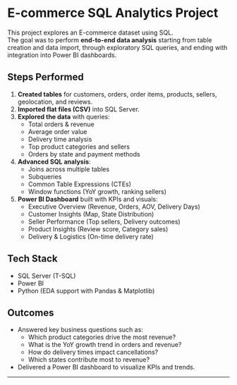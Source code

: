 #   E-commerce SQL Analytics Project  

This project explores an E-commerce dataset using SQL.  
The goal was to perform **end-to-end data analysis** starting from table creation and data import, through exploratory SQL queries, and ending with integration into Power BI dashboards.  

## Steps Performed
1. **Created tables** for customers, orders, order items, products, sellers, geolocation, and reviews.  
2. **Imported flat files (CSV)** into SQL Server.  
3. **Explored the data** with queries:
   - Total orders & revenue
   - Average order value
   - Delivery time analysis
   - Top product categories and sellers
   - Orders by state and payment methods
4. **Advanced SQL analysis**:
   - Joins across multiple tables
   - Subqueries
   - Common Table Expressions (CTEs)
   - Window functions (YoY growth, ranking sellers)
5. **Power BI Dashboard** built with KPIs and visuals:
   - Executive Overview (Revenue, Orders, AOV, Delivery Days)
   - Customer Insights (Map, State Distribution)
   - Seller Performance (Top sellers, Delivery outcomes)
   - Product Insights (Review score, Category sales)
   - Delivery & Logistics (On-time delivery rate)

## Tech Stack
- SQL Server (T-SQL)  
- Power BI  
- Python (EDA support with Pandas & Matplotlib)

## Outcomes
- Answered key business questions such as:
  - Which product categories drive the most revenue?
  - What is the YoY growth trend in orders and revenue?
  - How do delivery times impact cancellations?
  - Which states contribute most to revenue?
- Delivered a Power BI dashboard to visualize KPIs and trends.

---
